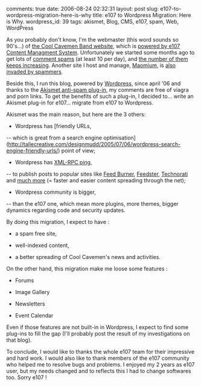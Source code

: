 comments: true
date: 2006-08-24 02:32:31
layout: post
slug: e107-to-wordpress-migration-here-is-why
title: e107 to Wordpress Migration: Here is Why.
wordpress_id: 39
tags: akismet, Blog, CMS, e107, spam, Web, WordPress

As you probably don't know, I'm the webmaster (this word sounds so 90's...) of [the Cool Cavemen Band website](http://coolcavemen.com), which is [powered by e107 Content Managment System](http://www.e107.org). Unfortunately we started some months ago to get lots of [comment spams](http://en.wikipedia.org/wiki/Comment_spam) (at least 10 per day), and [the number of them keeps increasing](http://coolcavemen.com/news.php?item.82). Another site I host and manage, [Maomium](http://maomium.com), is [also invaded by spammers](http://maomium.com/news.php?item.43).

Beside this, I run this blog, powered by [Wordpress](http://www.wordpress.org), since april '06 and thanks to the [Akismet anti-spam plug-in](http://www.akismet.com), my comments are free of viagra and porn links. To get the benefits of such a plug-in, I decided to... write an Akismet plug-in for e107... migrate from e107 to Wordpress.

Akismet was the main reason, but here are the 3 others:

  * Wordpress has [friendly URLs,

-- which is great from a search engine optimisation](http://tallecreative.com/designmudd/2005/07/06/wordpress-search-engine-friendly-urls/) point of view;

  * Wordpress has [XML-RPC ping](http://codex.wordpress.org/Update_Services),

-- to publish posts to popular sites like [Feed Burner](http://www.feedburner.com), [Feedster](http://www.feedster.com), [Technorati](http://www.technorati.com) and [much more](http://pingomatic.com/) (= faster and easier content spreading through the net);

  * Wordpress community is bigger,

-- than the e107 one, which mean more plugins, more themes, bigger dynamics regarding code and security updates.

By doing this migration, I expect to have :

  * a spam free site,

  * well-indexed content,

  * a better spreading of Cool Cavemen's news and activities.

On the other hand, this migration make me loose some features :

  * Forums

  * Image Gallery

  * Newsletters

  * Event Calendar

Even if those features are not built-in in Wordpress, I expect to find some plug-ins to fill the gap (I'll probably post the result of my investigations on that blog).

To conclude, I would like to thanks the whole e107 team for their impressive and hard work. I would also like to thank members of the e107 community who helped me to resolve bugs and problems. I enjoyed my 2 years as e107 user, but my needs changed and to reflects this I had to change softwares too. Sorry e107 !
